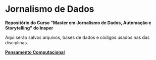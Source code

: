 # Jornalismo de Dados

**Repositório do Curso "Master em Jornalismo de Dados, Automação e Storytelling" do Insper**

Aqui serão salvos arquivos, bases de dados e códigos usados nas das disciplinas.

[**Pensamento Computacional**](https://github.com/meyrele/Master-Jornalismo-de-Dados/tree/main/1%C2%BA%20Trimestre/Pensamento%20Computacional)
